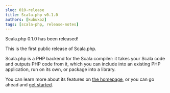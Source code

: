 ```yaml
---
slug: 010-release
title: Scala.php v0.1.0
authors: [kubukoz]
tags: [scala-php, release-notes]
---
```


Scala.php 0.1.0 has been released!

This is the first public release of Scala.php.

Scala.php is a PHP backend for the Scala compiler: it takes your Scala code and outputs PHP code from it,
which you can include into an existing PHP application, run on its own, or package into a library.

You can learn more about its features on [the homepage](/), or you can go ahead and [get started](/docs/getting-started).
